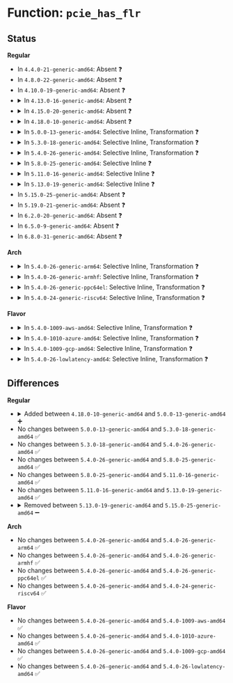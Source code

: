 # Function: <code>pcie_has_flr</code>

## Status
<b>Regular</b>
<ul>
<li>
In <code>4.4.0-21-generic-amd64</code>: Absent ❓
</li>
<li>
In <code>4.8.0-22-generic-amd64</code>: Absent ❓
</li>
<li>
In <code>4.10.0-19-generic-amd64</code>: Absent ❓
</li>
<li>
<details>
<summary>In <code>4.13.0-16-generic-amd64</code>: Absent ❓</summary>

```json
{
  "name": "pcie_has_flr",
  "collision_type": "Unique Static",
  "inline_type": "Full",
  "funcs": [
    {
      "addr": 18446744071583758030,
      "name": "pcie_has_flr",
      "external": false,
      "loc": "drivers/pci/pci.c:3881",
      "file": "drivers/pci/pci.c",
      "inline": "not declared, inlined",
      "caller_inline": [],
      "caller_func": []
    }
  ],
  "symbols": []
}
```
</details>
</li>
<li>
<details>
<summary>In <code>4.15.0-20-generic-amd64</code>: Absent ❓</summary>

```json
{
  "name": "pcie_has_flr",
  "collision_type": "Unique Static",
  "inline_type": "Full",
  "funcs": [
    {
      "addr": 18446744071584017390,
      "name": "pcie_has_flr",
      "external": false,
      "loc": "drivers/pci/pci.c:3918",
      "file": "drivers/pci/pci.c",
      "inline": "not declared, inlined",
      "caller_inline": [],
      "caller_func": []
    }
  ],
  "symbols": []
}
```
</details>
</li>
<li>
<details>
<summary>In <code>4.18.0-10-generic-amd64</code>: Absent ❓</summary>

```json
{
  "name": "pcie_has_flr",
  "collision_type": "Unique Static",
  "inline_type": "Full",
  "funcs": [
    {
      "addr": 18446744071584214247,
      "name": "pcie_has_flr",
      "external": false,
      "loc": "drivers/pci/pci.c:4119",
      "file": "drivers/pci/pci.c",
      "inline": "not declared, inlined",
      "caller_inline": [
        "drivers/pci/pci.c:pci_probe_reset_function"
      ],
      "caller_func": []
    }
  ],
  "symbols": []
}
```
</details>
</li>
<li>
<details>
<summary>In <code>5.0.0-13-generic-amd64</code>: Selective Inline, Transformation ❓</summary>

```c
bool pcie_has_flr(struct pci_dev * dev)
```

```json
{
  "name": "pcie_has_flr",
  "collision_type": "Unique Global",
  "inline_type": "Selective",
  "funcs": [
    {
      "addr": 18446744071584304247,
      "name": "pcie_has_flr",
      "external": true,
      "loc": "drivers/pci/pci.c:4384",
      "file": "drivers/pci/pci.c",
      "inline": "not declared, inlined",
      "caller_inline": [
        "drivers/pci/pci.c:pci_probe_reset_function"
      ],
      "caller_func": [
        "drivers/pci/pci.c:pci_probe_reset_function"
      ]
    }
  ],
  "symbols": [
    {
      "addr": 18446744071584288464,
      "name": "pcie_has_flr.part.30",
      "section": ".text",
      "bind": "STB_LOCAL",
      "size": 73
    },
    {
      "addr": 18446744071584288544,
      "name": "pcie_has_flr",
      "section": ".text",
      "bind": "STB_GLOBAL",
      "size": 28
    }
  ]
}
```
</details>
</li>
<li>
<details>
<summary>In <code>5.3.0-18-generic-amd64</code>: Selective Inline, Transformation ❓</summary>

```c
bool pcie_has_flr(struct pci_dev * dev)
```

```json
{
  "name": "pcie_has_flr",
  "collision_type": "Unique Global",
  "inline_type": "Selective",
  "funcs": [
    {
      "addr": 18446744071584497960,
      "name": "pcie_has_flr",
      "external": true,
      "loc": "drivers/pci/pci.c:4481",
      "file": "drivers/pci/pci.c",
      "inline": "not declared, inlined",
      "caller_inline": [
        "drivers/pci/pci.c:pci_probe_reset_function"
      ],
      "caller_func": [
        "drivers/pci/pci.c:pci_probe_reset_function"
      ]
    }
  ],
  "symbols": [
    {
      "addr": 18446744071584483344,
      "name": "pcie_has_flr.part.0",
      "section": ".text",
      "bind": "STB_LOCAL",
      "size": 73
    },
    {
      "addr": 18446744071584483424,
      "name": "pcie_has_flr",
      "section": ".text",
      "bind": "STB_GLOBAL",
      "size": 28
    }
  ]
}
```
</details>
</li>
<li>
<details>
<summary>In <code>5.4.0-26-generic-amd64</code>: Selective Inline, Transformation ❓</summary>

```c
bool pcie_has_flr(struct pci_dev * dev)
```

```json
{
  "name": "pcie_has_flr",
  "collision_type": "Unique Global",
  "inline_type": "Selective",
  "funcs": [
    {
      "addr": 18446744071584633864,
      "name": "pcie_has_flr",
      "external": true,
      "loc": "drivers/pci/pci.c:4477",
      "file": "drivers/pci/pci.c",
      "inline": "not declared, inlined",
      "caller_inline": [
        "drivers/pci/pci.c:pci_probe_reset_function"
      ],
      "caller_func": [
        "drivers/pci/pci.c:pci_probe_reset_function"
      ]
    }
  ],
  "symbols": [
    {
      "addr": 18446744071584618800,
      "name": "pcie_has_flr.part.0",
      "section": ".text",
      "bind": "STB_LOCAL",
      "size": 73
    },
    {
      "addr": 18446744071584618880,
      "name": "pcie_has_flr",
      "section": ".text",
      "bind": "STB_GLOBAL",
      "size": 28
    }
  ]
}
```
</details>
</li>
<li>
<details>
<summary>In <code>5.8.0-25-generic-amd64</code>: Selective Inline ❓</summary>

```c
bool pcie_has_flr(struct pci_dev * dev)
```

```json
{
  "name": "pcie_has_flr",
  "collision_type": "Unique Global",
  "inline_type": "Selective",
  "funcs": [
    {
      "addr": 18446744071585316625,
      "name": "pcie_has_flr",
      "external": true,
      "loc": "drivers/pci/pci.c:4507",
      "file": "drivers/pci/pci.c",
      "inline": "not declared, inlined",
      "caller_inline": [
        "drivers/pci/pci.c:pci_probe_reset_function",
        "drivers/pci/pci.c:pci_probe_reset_function"
      ],
      "caller_func": []
    }
  ],
  "symbols": [
    {
      "addr": 18446744071585292752,
      "name": "pcie_has_flr",
      "section": ".text",
      "bind": "STB_GLOBAL",
      "size": 82
    }
  ]
}
```
</details>
</li>
<li>
<details>
<summary>In <code>5.11.0-16-generic-amd64</code>: Selective Inline ❓</summary>

```c
bool pcie_has_flr(struct pci_dev * dev)
```

```json
{
  "name": "pcie_has_flr",
  "collision_type": "Unique Global",
  "inline_type": "Selective",
  "funcs": [
    {
      "addr": 18446744071585471553,
      "name": "pcie_has_flr",
      "external": true,
      "loc": "drivers/pci/pci.c:4582",
      "file": "drivers/pci/pci.c",
      "inline": "not declared, inlined",
      "caller_inline": [
        "drivers/pci/pci.c:pci_probe_reset_function",
        "drivers/pci/pci.c:pci_probe_reset_function"
      ],
      "caller_func": [
        "drivers/pci/pcie/aer.c:aer_root_reset"
      ]
    }
  ],
  "symbols": [
    {
      "addr": 18446744071585447648,
      "name": "pcie_has_flr",
      "section": ".text",
      "bind": "STB_GLOBAL",
      "size": 82
    }
  ]
}
```
</details>
</li>
<li>
<details>
<summary>In <code>5.13.0-19-generic-amd64</code>: Selective Inline ❓</summary>

```c
bool pcie_has_flr(struct pci_dev * dev)
```

```json
{
  "name": "pcie_has_flr",
  "collision_type": "Unique Global",
  "inline_type": "Selective",
  "funcs": [
    {
      "addr": 18446744071585351473,
      "name": "pcie_has_flr",
      "external": true,
      "loc": "drivers/pci/pci.c:4631",
      "file": "drivers/pci/pci.c",
      "inline": "not declared, inlined",
      "caller_inline": [
        "drivers/pci/pci.c:pci_probe_reset_function",
        "drivers/pci/pci.c:pci_probe_reset_function"
      ],
      "caller_func": [
        "drivers/pci/pcie/aer.c:aer_root_reset"
      ]
    }
  ],
  "symbols": [
    {
      "addr": 18446744071585327968,
      "name": "pcie_has_flr",
      "section": ".text",
      "bind": "STB_GLOBAL",
      "size": 82
    }
  ]
}
```
</details>
</li>
<li>
In <code>5.15.0-25-generic-amd64</code>: Absent ❓
</li>
<li>
In <code>5.19.0-21-generic-amd64</code>: Absent ❓
</li>
<li>
In <code>6.2.0-20-generic-amd64</code>: Absent ❓
</li>
<li>
In <code>6.5.0-9-generic-amd64</code>: Absent ❓
</li>
<li>
In <code>6.8.0-31-generic-amd64</code>: Absent ❓
</li>
</ul>
<b>Arch</b>
<ul>
<li>
<details>
<summary>In <code>5.4.0-26-generic-arm64</code>: Selective Inline, Transformation ❓</summary>

```c
bool pcie_has_flr(struct pci_dev * dev)
```

```json
{
  "name": "pcie_has_flr",
  "collision_type": "Unique Global",
  "inline_type": "Selective",
  "funcs": [
    {
      "addr": 18446603336496880408,
      "name": "pcie_has_flr",
      "external": true,
      "loc": "drivers/pci/pci.c:4477",
      "file": "drivers/pci/pci.c",
      "inline": "not declared, inlined",
      "caller_inline": [
        "drivers/pci/pci.c:pci_probe_reset_function"
      ],
      "caller_func": [
        "drivers/pci/pci.c:pci_probe_reset_function"
      ]
    }
  ],
  "symbols": [
    {
      "addr": 18446603336496859776,
      "name": "pcie_has_flr.part.0",
      "section": ".text",
      "bind": "STB_LOCAL",
      "size": 96
    },
    {
      "addr": 18446603336496859872,
      "name": "pcie_has_flr",
      "section": ".text",
      "bind": "STB_GLOBAL",
      "size": 72
    }
  ]
}
```
</details>
</li>
<li>
<details>
<summary>In <code>5.4.0-26-generic-armhf</code>: Selective Inline, Transformation ❓</summary>

```c
bool pcie_has_flr(struct pci_dev * dev)
```

```json
{
  "name": "pcie_has_flr",
  "collision_type": "Unique Global",
  "inline_type": "Selective",
  "funcs": [
    {
      "addr": 3230157500,
      "name": "pcie_has_flr",
      "external": true,
      "loc": "drivers/pci/pci.c:4477",
      "file": "drivers/pci/pci.c",
      "inline": "not declared, inlined",
      "caller_inline": [
        "drivers/pci/pci.c:pci_probe_reset_function"
      ],
      "caller_func": [
        "drivers/pci/pci.c:pci_probe_reset_function"
      ]
    }
  ],
  "symbols": [
    {
      "addr": 3230140320,
      "name": "pcie_has_flr.part.0",
      "section": ".text",
      "bind": "STB_LOCAL",
      "size": 100
    },
    {
      "addr": 3230140420,
      "name": "pcie_has_flr",
      "section": ".text",
      "bind": "STB_GLOBAL",
      "size": 52
    }
  ]
}
```
</details>
</li>
<li>
<details>
<summary>In <code>5.4.0-26-generic-ppc64el</code>: Selective Inline, Transformation ❓</summary>

```c
bool pcie_has_flr(struct pci_dev * dev)
```

```json
{
  "name": "pcie_has_flr",
  "collision_type": "Unique Global",
  "inline_type": "Selective",
  "funcs": [
    {
      "addr": 13835058055290964960,
      "name": "pcie_has_flr",
      "external": true,
      "loc": "drivers/pci/pci.c:4477",
      "file": "drivers/pci/pci.c",
      "inline": "not declared, inlined",
      "caller_inline": [
        "drivers/pci/pci.c:pci_probe_reset_function"
      ],
      "caller_func": [
        "drivers/pci/pci.c:pci_probe_reset_function"
      ]
    }
  ],
  "symbols": [
    {
      "addr": 13835058055290942064,
      "name": "pcie_has_flr.part.0",
      "section": ".text",
      "bind": "STB_LOCAL",
      "size": 108
    },
    {
      "addr": 13835058055290942176,
      "name": "pcie_has_flr",
      "section": ".text",
      "bind": "STB_GLOBAL",
      "size": 52
    }
  ]
}
```
</details>
</li>
<li>
<details>
<summary>In <code>5.4.0-24-generic-riscv64</code>: Selective Inline, Transformation ❓</summary>

```c
bool pcie_has_flr(struct pci_dev * dev)
```

```json
{
  "name": "pcie_has_flr",
  "collision_type": "Unique Global",
  "inline_type": "Selective",
  "funcs": [
    {
      "addr": 18446743936275578368,
      "name": "pcie_has_flr",
      "external": true,
      "loc": "drivers/pci/pci.c:4477",
      "file": "drivers/pci/pci.c",
      "inline": "not declared, inlined",
      "caller_inline": [
        "drivers/pci/pci.c:pci_probe_reset_function"
      ],
      "caller_func": [
        "drivers/pci/pci.c:pci_probe_reset_function"
      ]
    }
  ],
  "symbols": [
    {
      "addr": 18446743936275562130,
      "name": "pcie_has_flr.part.0",
      "section": ".text",
      "bind": "STB_LOCAL",
      "size": 58
    },
    {
      "addr": 18446743936275562188,
      "name": "pcie_has_flr",
      "section": ".text",
      "bind": "STB_GLOBAL",
      "size": 54
    }
  ]
}
```
</details>
</li>
</ul>
<b>Flavor</b>
<ul>
<li>
<details>
<summary>In <code>5.4.0-1009-aws-amd64</code>: Selective Inline, Transformation ❓</summary>

```c
bool pcie_has_flr(struct pci_dev * dev)
```

```json
{
  "name": "pcie_has_flr",
  "collision_type": "Unique Global",
  "inline_type": "Selective",
  "funcs": [
    {
      "addr": 18446744071584586024,
      "name": "pcie_has_flr",
      "external": true,
      "loc": "drivers/pci/pci.c:4477",
      "file": "drivers/pci/pci.c",
      "inline": "not declared, inlined",
      "caller_inline": [
        "drivers/pci/pci.c:pci_probe_reset_function"
      ],
      "caller_func": [
        "drivers/pci/pci.c:pci_probe_reset_function"
      ]
    }
  ],
  "symbols": [
    {
      "addr": 18446744071584570960,
      "name": "pcie_has_flr.part.0",
      "section": ".text",
      "bind": "STB_LOCAL",
      "size": 73
    },
    {
      "addr": 18446744071584571040,
      "name": "pcie_has_flr",
      "section": ".text",
      "bind": "STB_GLOBAL",
      "size": 28
    }
  ]
}
```
</details>
</li>
<li>
<details>
<summary>In <code>5.4.0-1010-azure-amd64</code>: Selective Inline, Transformation ❓</summary>

```c
bool pcie_has_flr(struct pci_dev * dev)
```

```json
{
  "name": "pcie_has_flr",
  "collision_type": "Unique Global",
  "inline_type": "Selective",
  "funcs": [
    {
      "addr": 18446744071584514152,
      "name": "pcie_has_flr",
      "external": true,
      "loc": "drivers/pci/pci.c:4477",
      "file": "drivers/pci/pci.c",
      "inline": "not declared, inlined",
      "caller_inline": [
        "drivers/pci/pci.c:pci_probe_reset_function"
      ],
      "caller_func": [
        "drivers/pci/pci.c:pci_probe_reset_function"
      ]
    }
  ],
  "symbols": [
    {
      "addr": 18446744071584499120,
      "name": "pcie_has_flr.part.0",
      "section": ".text",
      "bind": "STB_LOCAL",
      "size": 73
    },
    {
      "addr": 18446744071584499200,
      "name": "pcie_has_flr",
      "section": ".text",
      "bind": "STB_GLOBAL",
      "size": 28
    }
  ]
}
```
</details>
</li>
<li>
<details>
<summary>In <code>5.4.0-1009-gcp-amd64</code>: Selective Inline, Transformation ❓</summary>

```c
bool pcie_has_flr(struct pci_dev * dev)
```

```json
{
  "name": "pcie_has_flr",
  "collision_type": "Unique Global",
  "inline_type": "Selective",
  "funcs": [
    {
      "addr": 18446744071584584024,
      "name": "pcie_has_flr",
      "external": true,
      "loc": "drivers/pci/pci.c:4477",
      "file": "drivers/pci/pci.c",
      "inline": "not declared, inlined",
      "caller_inline": [
        "drivers/pci/pci.c:pci_probe_reset_function"
      ],
      "caller_func": [
        "drivers/pci/pci.c:pci_probe_reset_function"
      ]
    }
  ],
  "symbols": [
    {
      "addr": 18446744071584568960,
      "name": "pcie_has_flr.part.0",
      "section": ".text",
      "bind": "STB_LOCAL",
      "size": 73
    },
    {
      "addr": 18446744071584569040,
      "name": "pcie_has_flr",
      "section": ".text",
      "bind": "STB_GLOBAL",
      "size": 28
    }
  ]
}
```
</details>
</li>
<li>
<details>
<summary>In <code>5.4.0-26-lowlatency-amd64</code>: Selective Inline, Transformation ❓</summary>

```c
bool pcie_has_flr(struct pci_dev * dev)
```

```json
{
  "name": "pcie_has_flr",
  "collision_type": "Unique Global",
  "inline_type": "Selective",
  "funcs": [
    {
      "addr": 18446744071584691696,
      "name": "pcie_has_flr",
      "external": true,
      "loc": "drivers/pci/pci.c:4477",
      "file": "drivers/pci/pci.c",
      "inline": "not declared, inlined",
      "caller_inline": [
        "drivers/pci/pci.c:pci_probe_reset_function"
      ],
      "caller_func": [
        "drivers/pci/pci.c:pci_probe_reset_function"
      ]
    }
  ],
  "symbols": [
    {
      "addr": 18446744071584676944,
      "name": "pcie_has_flr.part.0",
      "section": ".text",
      "bind": "STB_LOCAL",
      "size": 73
    },
    {
      "addr": 18446744071584677024,
      "name": "pcie_has_flr",
      "section": ".text",
      "bind": "STB_GLOBAL",
      "size": 28
    }
  ]
}
```
</details>
</li>
</ul>

## Differences
<b>Regular</b>
<ul>
<li>
<details>
<summary>Added between <code>4.18.0-10-generic-amd64</code> and <code>5.0.0-13-generic-amd64</code> ➕</summary>

```c
bool pcie_has_flr(struct pci_dev * dev)
```
</details>
</li>
<li>
No changes between <code>5.0.0-13-generic-amd64</code> and <code>5.3.0-18-generic-amd64</code> ✅
</li>
<li>
No changes between <code>5.3.0-18-generic-amd64</code> and <code>5.4.0-26-generic-amd64</code> ✅
</li>
<li>
No changes between <code>5.4.0-26-generic-amd64</code> and <code>5.8.0-25-generic-amd64</code> ✅
</li>
<li>
No changes between <code>5.8.0-25-generic-amd64</code> and <code>5.11.0-16-generic-amd64</code> ✅
</li>
<li>
No changes between <code>5.11.0-16-generic-amd64</code> and <code>5.13.0-19-generic-amd64</code> ✅
</li>
<li>
<details>
<summary>Removed between <code>5.13.0-19-generic-amd64</code> and <code>5.15.0-25-generic-amd64</code> ➖</summary>

```c
bool pcie_has_flr(struct pci_dev * dev)
```
</details>
</li>
</ul>
<b>Arch</b>
<ul>
<li>
No changes between <code>5.4.0-26-generic-amd64</code> and <code>5.4.0-26-generic-arm64</code> ✅
</li>
<li>
No changes between <code>5.4.0-26-generic-amd64</code> and <code>5.4.0-26-generic-armhf</code> ✅
</li>
<li>
No changes between <code>5.4.0-26-generic-amd64</code> and <code>5.4.0-26-generic-ppc64el</code> ✅
</li>
<li>
No changes between <code>5.4.0-26-generic-amd64</code> and <code>5.4.0-24-generic-riscv64</code> ✅
</li>
</ul>
<b>Flavor</b>
<ul>
<li>
No changes between <code>5.4.0-26-generic-amd64</code> and <code>5.4.0-1009-aws-amd64</code> ✅
</li>
<li>
No changes between <code>5.4.0-26-generic-amd64</code> and <code>5.4.0-1010-azure-amd64</code> ✅
</li>
<li>
No changes between <code>5.4.0-26-generic-amd64</code> and <code>5.4.0-1009-gcp-amd64</code> ✅
</li>
<li>
No changes between <code>5.4.0-26-generic-amd64</code> and <code>5.4.0-26-lowlatency-amd64</code> ✅
</li>
</ul>
